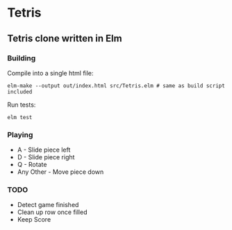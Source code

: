 # Tetris

## Tetris clone written in Elm

### Building 

Compile into a single html file:

```
elm-make --output out/index.html src/Tetris.elm # same as build script included
```

Run tests:

```
elm test
```

### Playing
* A - Slide piece left
* D - Slide piece right
* Q - Rotate
* Any Other - Move piece down

### TODO
* Detect game finished
* Clean up row once filled
* Keep Score